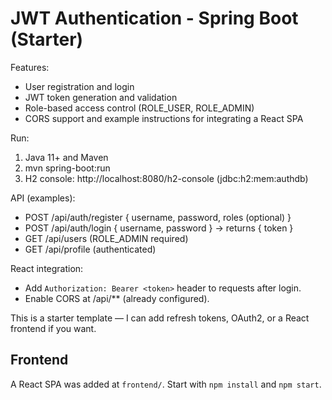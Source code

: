 # JWT Authentication - Spring Boot (Starter)

Features:
- User registration and login
- JWT token generation and validation
- Role-based access control (ROLE_USER, ROLE_ADMIN)
- CORS support and example instructions for integrating a React SPA

Run:
1. Java 11+ and Maven
2. mvn spring-boot:run
3. H2 console: http://localhost:8080/h2-console (jdbc:h2:mem:authdb)

API (examples):
- POST /api/auth/register { username, password, roles (optional) }
- POST /api/auth/login { username, password } -> returns { token }
- GET /api/users (ROLE_ADMIN required)
- GET /api/profile (authenticated)

React integration:
- Add `Authorization: Bearer <token>` header to requests after login.
- Enable CORS at /api/** (already configured).

This is a starter template — I can add refresh tokens, OAuth2, or a React frontend if you want.


## Frontend
A React SPA was added at `frontend/`. Start with `npm install` and `npm start`.
